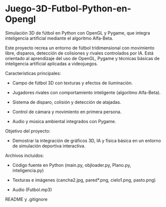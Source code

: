 # Juego-3D-Futbol-Python-en-Opengl
Simulación 3D de fútbol en Python con OpenGL y Pygame, que integra inteligencia artificial mediante el algoritmo Alfa-Beta.

Este proyecto recrea un entorno de fútbol tridimensional con movimiento libre, disparos, detección de colisiones y rivales controlados por IA. Está orientado al aprendizaje del uso de OpenGL, Pygame y técnicas básicas de inteligencia artificial aplicadas a videojuegos.

Características principales:

- Campo de fútbol 3D con texturas y efectos de iluminación.

- Jugadores rivales con comportamiento inteligente (algoritmo Alfa-Beta).

- Sistema de disparo, colisión y detección de atajadas.

- Control de cámara y movimiento en primera persona.

- Audio y música ambiental integrados con Pygame.

Objetivo del proyecto:
- Demostrar la integración de gráficos 3D, IA y física básica en un entorno de simulación deportiva interactiva.

Archivos incluidos:

- Código fuente en Python (main.py, objloader.py, Plano.py, inteligencia.py)

- Texturas e imágenes (cancha2.jpg, pared*.png, cielo1.png, pasto.png)

- Audio (Futbol.mp3)

README y .gitignore
